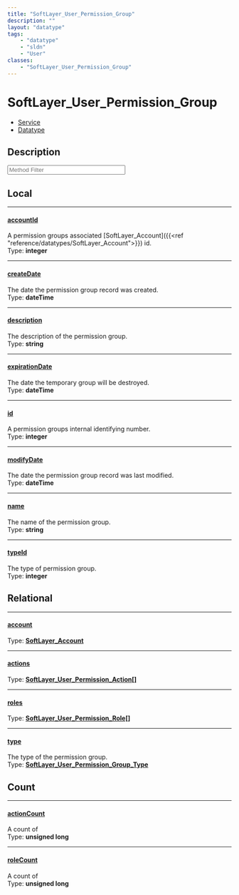 ```yaml
---
title: "SoftLayer_User_Permission_Group"
description: ""
layout: "datatype"
tags:
    - "datatype"
    - "sldn"
    - "User"
classes:
    - "SoftLayer_User_Permission_Group"
---
```


# SoftLayer_User_Permission_Group
<div id='service-datatype'>
    <ul id='sldn-reference-tabs'>
    <li id='service'> <a href='/reference/services/SoftLayer_User_Permission_Group' >Service</a></li>    <li id='datatype'> <a href='/reference/datatypes/SoftLayer_User_Permission_Group' >Datatype</a></li>
    </ul>
</div>

## Description 






<!-- Service Filer BEGIN -->
<div class="view-filters">
        <div class="clearfix">
            <div class="search-input-box">
                <input placeholder="Method Filter" onkeyup="titleSearch(inputId='prop-input', divId='properties', elementClass='prop-row')" 
                    type="text" id="prop-input" value="" size="30" maxlength="128" class="form-text">
            </div>
        </div>
</div>
<!-- Service Filer END -->

<div id="properties" class="content">
<div id="localProperties" class="prop-content" >

## Local
-----
[accountId]: #accountid
#### [accountId]
A permission groups associated [SoftLayer_Account]({{<ref "reference/datatypes/SoftLayer_Account">}}) id.  
<span class="type-label">Type: </span>**integer**

-----
[createDate]: #createdate
#### [createDate]
The date the permission group record was created.  
<span class="type-label">Type: </span>**dateTime**

-----
[description]: #description
#### [description]
The description of the permission group.  
<span class="type-label">Type: </span>**string**

-----
[expirationDate]: #expirationdate
#### [expirationDate]
The date the temporary group will be destroyed.  
<span class="type-label">Type: </span>**dateTime**

-----
[id]: #id
#### [id]
A permission groups internal identifying number.  
<span class="type-label">Type: </span>**integer**

-----
[modifyDate]: #modifydate
#### [modifyDate]
The date the permission group record was last modified.  
<span class="type-label">Type: </span>**dateTime**

-----
[name]: #name
#### [name]
The name of the permission group.  
<span class="type-label">Type: </span>**string**

-----
[typeId]: #typeid
#### [typeId]
The type of permission group.  
<span class="type-label">Type: </span>**integer**

</div>
<!-- LOCAL PROPERTY END -->

<div id="relationalProperties"  class="prop-content" >

## Relational
-----
[account]: #account
#### [account]
  
<span class="type-label">Type: </span>**<a href='/reference/datatypes/SoftLayer_Account'>SoftLayer_Account </a>**

-----
[actions]: #actions
#### [actions]
  
<span class="type-label">Type: </span>**<a href='/reference/datatypes/SoftLayer_User_Permission_Action'>SoftLayer_User_Permission_Action[] </a>**

-----
[roles]: #roles
#### [roles]
  
<span class="type-label">Type: </span>**<a href='/reference/datatypes/SoftLayer_User_Permission_Role'>SoftLayer_User_Permission_Role[] </a>**

-----
[type]: #type
#### [type]
The type of the permission group.  
<span class="type-label">Type: </span>**<a href='/reference/datatypes/SoftLayer_User_Permission_Group_Type'>SoftLayer_User_Permission_Group_Type </a>**


## Count

-----
[actionCount]: #actioncount
#### [actionCount]
A count of    
<span class="type-label">Type: </span>**unsigned long**


-----
[roleCount]: #rolecount
#### [roleCount]
A count of    
<span class="type-label">Type: </span>**unsigned long**

</div>


